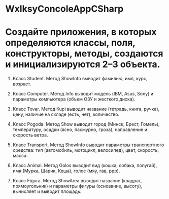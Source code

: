 # WxlksyConcoleAppCSharp

# Создайте приложения, в которых определяются классы, поля, конструкторы, методы, создаются и инициализируются 2–3 объекта.

1.	Класс Student. Метод ShowInfo выводит фамилию, имя, курс, возраст.

2.	Класс Computer. Метод Info выводит модель (IBM, Asus, Sony) и параметры компьютера (объем ОЗУ и жесткого диска).

3.	Класс Tovar. Метод Kupi выводит название (тетрадь, книга, ручка), цену, наличие на складе (есть, нет), количество.

4.	Класс Pogoda. Метод Show выводит город (Минск, Брест, Гомель), температуру, осадки (ясно, пасмурно, гроза), направление и скорость ветра.

5.	Kласс Transport. Метод ShowInfo выводит параметры транспортного средства: тип (автомобиль, мотоцикл, велосипед), цвет, скорость, масса.

6.	Класс Animal. Метод Golos выводит вид (кошка, собака, попугай), имя
(Мурка, Шарик, Кеша), голос (мяу, гав, ррр).

7.	Класс Figura. Метод ShowArea выводит название (квадрат, прямоугольник) и параметры фигуры (основание, высоту), вычисляет и выводит площадь.

